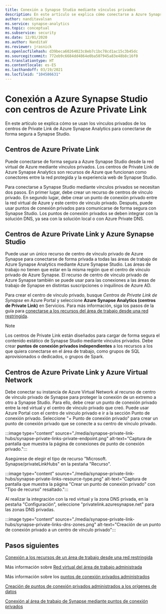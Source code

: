 ```yaml
---
title: Conexión a Synapse Studio mediante vínculos privados
description: En este artículo se explica cómo conectarse a Azure Synapse Studio mediante vínculos privados.
author: nanditavalsan
ms.service: synapse-analytics
ms.topic: conceptual
ms.subservice: security
ms.date: 12/01/2020
ms.author: NanditaV
ms.reviewer: jrasnick
ms.openlocfilehash: d39beca60264023c8eb7c1bc78cd1ac15c3b45dc
ms.sourcegitcommit: 772eb9c6684dd4864e0ba507945a83e48b8c16f0
ms.translationtype: HT
ms.contentlocale: es-ES
ms.lasthandoff: 03/19/2021
ms.locfileid: "104586631"
---
```

# <a name="connect-to-azure-synapse-studio-using-azure-private-link-hubs"></a>Conexión a Azure Synapse Studio con centros de Azure Private Link 

En este artículo se explica cómo se usan los vínculos privados de los centros de Private Link de Azure Synapse Analytics para conectarse de forma segura a Synapse Studio. 

## <a name="azure-private-link-hubs"></a>Centros de Azure Private Link 
Puede conectarse de forma segura a Azure Synapse Studio desde la red virtual de Azure mediante vínculos privados. Los centros de Private Link de Azure Synapse Analytics son recursos de Azure que funcionan como conectores entre la red protegida y la experiencia web de Synapse Studio. 

Para conectarse a Synapse Studio mediante vínculos privados se necesitan dos pasos. En primer lugar, debe crear un recurso de centros de vínculo privado. En segundo lugar, debe crear un punto de conexión privado entre la red virtual de Azure y este centro de vínculo privado. Después, puede usar puntos de conexión privados para comunicarse de forma segura con Synapse Studio. Los puntos de conexión privados se deben integrar con la solución DNS, ya sea con la solución local o con Azure Private DNS. 

## <a name="azure-private-links-hubs-and-azure-synapse-studio"></a>Centros de Azure Private Link y Azure Synapse Studio
Puede usar un único recurso de centro de vínculo privado de Azure Synapse para conectarse de forma privada a todas las áreas de trabajo de Azure Synapse Analytics mediante Azure Synapse Studio. Las áreas de trabajo no tienen que estar en la misma región que el centro de vínculo privado de Azure Synapse. El recurso de centro de vínculo privado de Azure Synapse también se puede usar para las conexiones a las áreas de trabajo de Synapse en distintas suscripciones o inquilinos de Azure AD.

Para crear el centro de vínculo privado, busque *Centros de Private Link de Synapse* en Azure Portal y seleccione **Azure Synapse Analytics (centros de Private Link)** en Servicios. Para más información, siga los pasos de la guía para [conectarse a los recursos del área de trabajo desde una red restringida](./how-to-connect-to-workspace-from-restricted-network.md).

>[!NOTE]
>Los centros de Private Link están diseñados para cargar de forma segura el contenido estático de Synapse Studio mediante vínculos privados. Debe crear **puntos de conexión privados independientes** a los recursos a los que quiera conectarse en el área de trabajo, como grupos de SQL aprovisionados o dedicados, o grupos de Spark. 

## <a name="azure-private-links-hubs-and-azure-virtual-network"></a>Centros de Azure Private Link y Azure Virtual Network
Debe conectar su instancia de Azure Virtual Network al recurso de centro de vínculo privado de Synapse para proteger la conexión de un extremo a otro a Synapse Studio. Para ello, debe crear un punto de conexión privado entre la red virtual y el centro de vínculo privado que creó. Puede usar Azure Portal con el centro de vínculo privado e ir a la sección Punto de conexión privado. Seleccione "+ Punto de conexión privado" para crear un punto de conexión privado que se conecte a su centro de vínculo privado.

:::image type="content" source="./media/synapse-private-link-hubs/synapse-private-links-private-endpoint.png" alt-text="Captura de pantalla que muestra la página de conexiones de punto de conexión privado.":::

Asegúrese de elegir el tipo de recurso "Microsoft. Synapse/privateLinkHubs" en la pestaña "Recurso".

:::image type="content" source="./media/synapse-private-link-hubs/synapse-private-links-resource-type.png" alt-text="Captura de pantalla que muestra la página &quot;Crear un punto de conexión privado&quot; con &quot;Tipo de recurso&quot; resaltado.":::

Al realizar la integración con la red virtual y la zona DNS privada, en la pestaña "Configuración", seleccione "privatelink.azuresynapse.net" para las zonas DNS privadas.

:::image type="content" source="./media/synapse-private-link-hubs/synapse-private-links-dns-zones.png" alt-text="Creación de un punto de conexión privado a un centro de vínculo privado":::

## <a name="next-steps"></a>Pasos siguientes

[Conexión a los recursos de un área de trabajo desde una red restringida](./how-to-connect-to-workspace-from-restricted-network.md)

Más información sobre [Red virtual del área de trabajo administrada](./synapse-workspace-managed-vnet.md)

Más información sobre los [puntos de conexión privados administrados](./synapse-workspace-managed-private-endpoints.md)

[Creación de puntos de conexión privados administrados a los orígenes de datos](./how-to-create-managed-private-endpoints.md)

[Conexión al área de trabajo de Synapse mediante puntos de conexión privados](./how-to-connect-to-workspace-with-private-links.md)

